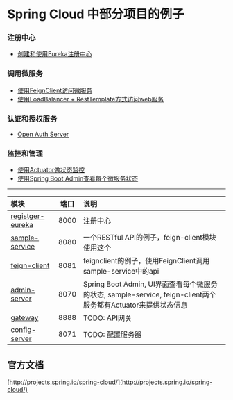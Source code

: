 Spring Cloud 中部分项目的例子
============================

### 注册中心
* [创建和使用Eureka注册中心](./register-eureka)

### 调用微服务
* [使用FeignClient访问微服务](./feign-client)
* [使用LoadBalancer + RestTemplate方式访问web服务](./loadbalancer-resttemplate.md)

### 认证和授权服务
* [Open Auth Server](https://github.com/gexiangdong/spring-cloud)

### 监控和管理
* [使用Actuator做状态监控](./actuator.md)
* [使用Spring Boot Admin查看每个微服务状态](./admin-server)



----
模块 | 端口 | 说明 |
|:------------ |:--:|:--------------- |
|[registger-eureka](./register-eureka) | 8000 |注册中心 |
|[sample-service](./sample-service) | 8080 |一个RESTful API的例子，feign-client模块使用这个|
|[feign-client](./feign-client) | 8081 |feignclient的例子，使用FeignClient调用sample-service中的api|
|[admin-server](./admin-server)| 8070 |Spring Boot Admin, UI界面查看每个微服务的状态, sample-service, feign-client两个服务都有Actuator来提供状态信息 |
|[gateway](./gateway)| 8888 |TODO: API网关 |
|[config-server](./config-server)| 8071 |TODO: 配置服务器 |


## 官方文档
[http://projects.spring.io/spring-cloud/](http://projects.spring.io/spring-cloud/)
